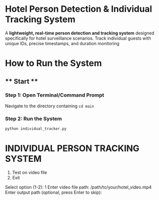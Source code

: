 # Hotel Person Detection & Individual Tracking System

A **lightweight, real-time person detection and tracking system** designed specifically for hotel surveillance scenarios. Track individual guests with unique IDs, precise timestamps, and duration monitoring 

#  How to Run the System

##  ** Start **

### **Step 1: Open Terminal/Command Prompt**
Navigate to the directory containing `cd main` 

### **Step 2: Run the System**
```bash
python individual_tracker.py
```
INDIVIDUAL PERSON TRACKING SYSTEM
========================================
1. Test on video file
2. Exit

Select option (1-2): 1
Enter video file path: /path/to/your/hotel_video.mp4
Enter output path (optional, press Enter to skip): 
